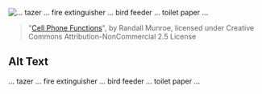 ![... tazer ... fire extinguisher ... bird feeder ... toilet paper ...](https://imgs.xkcd.com/comics/cell_phone_functions.png)
> "[Cell Phone Functions](https://xkcd.com/2212/)", by Randall Munroe, licensed under Creative Commons Attribution-NonCommercial 2.5 License

## Alt Text
... tazer ... fire extinguisher ... bird feeder ... toilet paper ...
